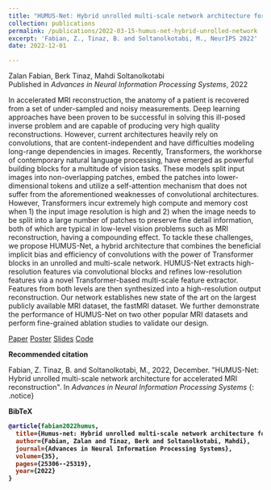 ```yaml
---
title: "HUMUS-Net: Hybrid unrolled multi-scale network architecture for accelerated MRI reconstruction"
collection: publications
permalink: /publications/2022-03-15-humus-net-hybrid-unrolled-network
excerpt: 'Fabian, Z., Tinaz, B. and Soltanolkotabi, M., NeurIPS 2022'
date: 2022-12-01

---
```


Zalan Fabian, Berk Tinaz, Mahdi Soltanolkotabi <br>
Published in *Advances in Neural Information Processing Systems*, 2022

In accelerated MRI reconstruction, the anatomy of a patient is recovered from a set of under-sampled and noisy measurements. Deep learning approaches have been proven to be successful in solving this ill-posed inverse problem and are capable of producing very high quality reconstructions. However, current architectures heavily rely on convolutions, that are content-independent and have difficulties modeling long-range dependencies in images. Recently, Transformers, the workhorse of contemporary natural language processing, have emerged as powerful building blocks for a multitude of vision tasks. These models split input images into non-overlapping patches, embed the patches into lower-dimensional tokens and utilize a self-attention mechanism that does not suffer from the aforementioned weaknesses of convolutional architectures. However, Transformers incur extremely high compute and memory cost when 1) the input image resolution is high and 2) when the image needs to be split into a large number of patches to preserve fine detail information, both of which are typical in low-level vision problems such as MRI reconstruction, having a compounding effect. To tackle these challenges, we propose HUMUS-Net, a hybrid architecture that combines the beneficial implicit bias and efficiency of convolutions with the power of Transformer blocks in an unrolled and multi-scale network. HUMUS-Net extracts high-resolution features via convolutional blocks and refines low-resolution features via a novel Transformer-based multi-scale feature extractor. Features from both levels are then synthesized into a high-resolution output reconstruction. Our network establishes new state of the art on the largest publicly available MRI dataset, the fastMRI dataset. We further demonstrate the performance of HUMUS-Net on two other popular MRI datasets and perform fine-grained ablation studies to validate our design.

<a href="https://proceedings.neurips.cc/paper_files/paper/2022/file/a1bb3f96e255ae1e04325ae166bcef0f-Paper-Conference.pdf" class="btn btn--info btn--large">Paper</a>
<a href="/assets/posters/humus_neurips2022_poster.png" class="btn btn--success btn--large">Poster</a>
<a href="/assets/slides/HUMUS_Net_slides.pdf" class="btn btn--warning btn--large">Slides</a>
<a href="https://github.com/z-fabian/HUMUS-Net" class="btn btn--primary btn--large"><i class="fab fa-github"></i> Code</a>

<b>Recommended citation</b>

Fabian, Z. Tinaz, B. and Soltanolkotabi, M., 2022, December. &quot;HUMUS-Net: Hybrid unrolled multi-scale network architecture for accelerated MRI reconstruction&quot;.  In *Advances in Neural Information Processing Systems*
{: .notice}

<b>BibTeX<b>

```bibtex
@article{fabian2022humus,
  title={Humus-net: Hybrid unrolled multi-scale network architecture for accelerated mri reconstruction},
  author={Fabian, Zalan and Tinaz, Berk and Soltanolkotabi, Mahdi},
  journal={Advances in Neural Information Processing Systems},
  volume={35},
  pages={25306--25319},
  year={2022}
}
```
